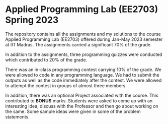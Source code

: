 # Applied Programming Lab (EE2703) Spring 2023
The repository contains all the assignments and my solutions to the course Applied Programming Lab (EE2703) offered during Jan-May 2023 semester at IIT Madras. The assignments carried a significant 70% of the grade. 

In addition to the assignments, three programming quizzes were conducted which contributed to 20% of the grade.  

There was an in-class programming contest carrying 10% of the grade. We were allowed to code in any programming language. We had to submit the outputs as well as the code immediately after the contest. We were allowed to attempt the contest in groups of atmost three members. 

In addition, there was an optional Project associated with the course. This contributed to **BONUS** marks. Students were asked to come up with an interesting idea, discuss with the Professor and then go about working on the same. Some sample ideas were given in some of the problem statements.
